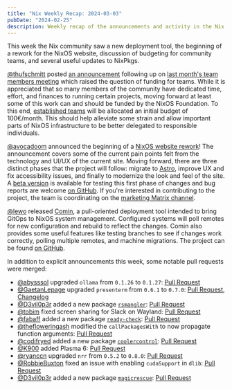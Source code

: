 ```yaml
---
title: "Nix Weekly Recap: 2024-03-03"
pubDate: "2024-02-25"
description: Weekly recap of the announcements and activity in the Nix community and on the NixPkgs package repository.
---
```


This week the Nix community saw a new deployment tool, the beginning of a rework for the NixOS website, discussion of budgeting for community teams, and several useful updates to NixPkgs.

[@thufschmitt](https://discourse.nixos.org/u/thufschmitt) posted [an announcement](https://discourse.nixos.org/t/community-teams-budget/40307)
following up on [last month's team members meeting](https://github.com/NixOS/teams-collaboration/blob/78fe3afa7ae700da476c9780529b389cf12b0c30/meeting-notes/2024-01-11.md#team-funding-scheme) which raised the question of funding for teams. While it is
appreciated that so many members of the community have dedicated time, effort, and finances to running
certain projects, moving forward at least some of this work can and should be funded by the NixOS Foundation.
To this end, [established teams](https://nixos.org/community/#governance-teams) will be allocated an initial budget of 100€/month. This should help alleviate some strain and allow important parts of NixOS infrastructure to be
better delegated to responsible individuals.

[@avocadoom](https://discourse.nixos.org/u/avocadoom) announced the beginning of a [NixOS website rework](https://discourse.nixos.org/t/announcing-phase-1-of-the-nix-os-website-rework/40473)!
The announcement covers some of the current pain points felt from the technology and UI/UX of the current
site. Moving forward, there are three distinct phases that the project will follow: migrate to [Astro](https://astro.build/), improve UX and fix accessibility issues, and finally to modernize the look and feel of the site. A
[beta version](https://main--nixos-homepage.netlify.app/) is available for testing this first phase of changes and
bug reports are welcome [on GitHub](https://github.com/NixOS/nixos-homepage/issues/new/choose). If you're interested in
contributing to the project, the team is coordinating on the [marketing Matrix channel](https://matrix.to/#/#marketing:nixos.org).

[@lewo](https://discourse.nixos.org/u/lewo) released [Comin](https://discourse.nixos.org/t/comin-git-push-nixos-machines/40688), a pull-oriented
deployment tool intended to bring GitOps to NixOS system management. Configured systems will poll remotes for new
configuration and rebuild to reflect the changes. Comin also provides some useful features like testing branches
to see if changes work correctly, polling multiple remotes, and machine migrations. The project can be found [on GitHub](https://github.com/nlewo/comin).

In addition to explicit announcements this week, some notable pull requests were merged:

- [@abysssol](https://github.com/abysssol) upgraded `ollama` from `0.1.26` to `0.1.27`: [Pull Request](https://github.com/NixOS/nixpkgs/pull/291748)
- [@GaetanLepage](https://github.com/GaetanLepage) upgraded `presenterm` from `0.6.1` to `0.7.0`: [Pull Request](https://github.com/NixOS/nixpkgs/pull/292836), [Changelog](https://github.com/mfontanini/presenterm/releases/tag/v0.7.0)
- [@D3vil0p3r](https://github.com/D3vil0p3r) added a new package [`rsmangler`](https://github.com/digininja/RSMangler): [Pull Request](https://github.com/NixOS/nixpkgs/pull/290233)
- [@tobim](https://github.com/tobim) fixed screen sharing for Slack on Wayland: [Pull Request](https://github.com/NixOS/nixpkgs/pull/293010)
- [@fabaff](https://github.com/fabaff) added a new package [`ready-check`](https://github.com/sesh/ready): [Pull Request](https://github.com/NixOS/nixpkgs/pull/292805)
- [@thefloweringash](https://github.com/thefloweringash) modified the `callPackagesWith` to now propagate function arguments: [Pull Request](https://github.com/NixOS/nixpkgs/pull/177977)
- [@codifryed](https://github.com/codifryed) added a new package [`coolercontrol`](https://gitlab.com/coolercontrol/coolercontrol): [Pull Request](https://github.com/NixOS/nixpkgs/pull/248972)
- [@K900](https://github.com/K900) added Plasma 6: [Pull Request](https://github.com/NixOS/nixpkgs/pull/286522)
- [@ryanccn](https://github.com/ryanccn) upgraded `nrr` from `0.5.2` to `0.8.0`: [Pull Request](https://github.com/ryanccn/nrr)
- [@RobbieBuxton](https://github.com/RobbieBuxton) fixed an issue with enabling `cudaSupport` in `dlib`: [Pull Request](https://github.com/NixOS/nixpkgs/pull/292629)
- [@D3vil0p3r](https://github.com/D3vil0p3r) added a new package [`magicrescue`](https://github.com/NixOS/nixpkgs/pull/292629): [Pull Request](https://github.com/NixOS/nixpkgs/pull/289533)
